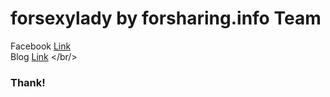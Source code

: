 # forsexylady by forsharing.info Team

Facebook <a href="https://www.facebook.com/ShareAndLearning/">Link</a> <br/>
Blog <a href="http://blog.forsharing.info">Link</a> </br/>


<h3>Thank!</h3>
